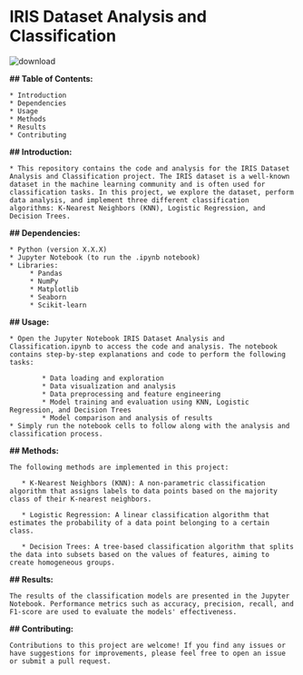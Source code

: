 # IRIS Dataset Analysis and Classification 


![download](https://github.com/sahar-hamdi/IRIS_Dataset_Analysis_Classification/assets/93557883/8d77b817-8c79-442f-9f56-20718c26f31b)




**## Table of Contents:**

    * Introduction
    * Dependencies
    * Usage
    * Methods
    * Results
    * Contributing


**## Introduction:**

    * This repository contains the code and analysis for the IRIS Dataset Analysis and Classification project. The IRIS dataset is a well-known dataset in the machine learning community and is often used for classification tasks. In this project, we explore the dataset, perform data analysis, and implement three different classification algorithms: K-Nearest Neighbors (KNN), Logistic Regression, and Decision Trees.


**## Dependencies:**

    * Python (version X.X.X)
    * Jupyter Notebook (to run the .ipynb notebook)
    * Libraries:
         * Pandas
         * NumPy
         * Matplotlib
         * Seaborn
         * Scikit-learn



**## Usage:**

    * Open the Jupyter Notebook IRIS Dataset Analysis and Classification.ipynb to access the code and analysis. The notebook contains step-by-step explanations and code to perform the following tasks:

            * Data loading and exploration
            * Data visualization and analysis
            * Data preprocessing and feature engineering
            * Model training and evaluation using KNN, Logistic Regression, and Decision Trees
            * Model comparison and analysis of results
    * Simply run the notebook cells to follow along with the analysis and classification process.


**## Methods:**

    The following methods are implemented in this project:

       * K-Nearest Neighbors (KNN): A non-parametric classification algorithm that assigns labels to data points based on the majority class of their K-nearest neighbors.

       * Logistic Regression: A linear classification algorithm that estimates the probability of a data point belonging to a certain class.

       * Decision Trees: A tree-based classification algorithm that splits the data into subsets based on the values of features, aiming to create homogeneous groups.


**## Results:**

    The results of the classification models are presented in the Jupyter Notebook. Performance metrics such as accuracy, precision, recall, and F1-score are used to evaluate the models' effectiveness.


**## Contributing:** 

    Contributions to this project are welcome! If you find any issues or have suggestions for improvements, please feel free to open an issue or submit a pull request.
